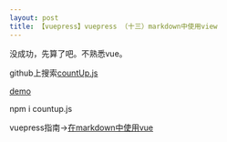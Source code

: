 ```yaml
---
layout: post
title: 【vuepress】vuepress （十三）markdown中使用view
---
```


没成功，先算了吧。不熟悉vue。

github上搜索[countUp.js](https://github.com/inorganik/countUp.js)

[demo](https://inorganik.github.io/countUp.js/)

npm i countup.js

vuepress指南→[在markdown中使用vue](https://www.vuepress.cn/guide/using-vue.html)

